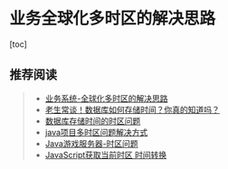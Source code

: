 # 业务全球化多时区的解决思路

[toc]





## 推荐阅读

> - [业务系统-全球化多时区的解决思路](https://www.cnblogs.com/yjmyzz/p/multi-timezone-support.html)
> - [老生常谈！数据库如何存储时间？你真的知道吗？](https://zhuanlan.zhihu.com/p/102735446)
> - [数据库存储时间的时区问题](https://www.cnblogs.com/xionggeclub/p/6109159.html)
> - [java项目多时区问题解决方式](https://blog.csdn.net/m0_38001814/article/details/87818099)
> - [Java游戏服务器-时区问题](https://qilu.me/2016/02/20/2016-02-20/)
> - [JavaScript获取当前时区 时间转换](https://blog.csdn.net/u013992330/article/details/78625855)







